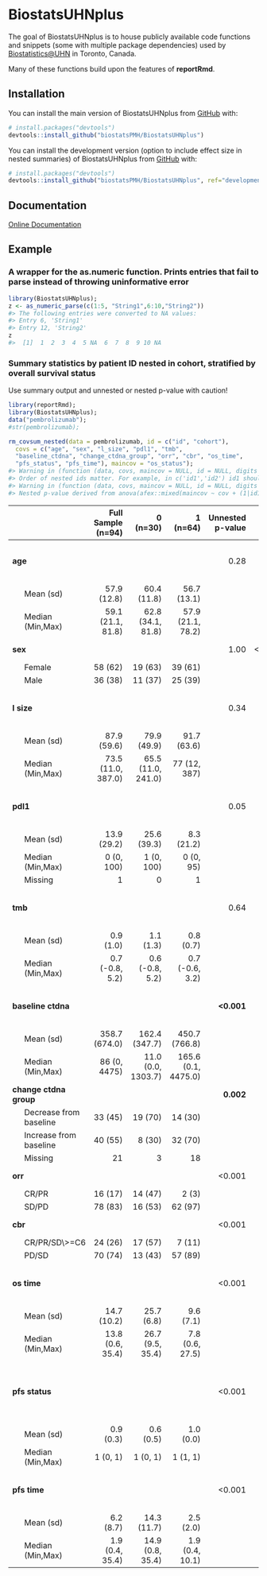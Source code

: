 
<!-- This file is used to create README.md
Note that the README.md document may need updating to change
'<0.001' to '<0.001'. 
-->

# BiostatsUHNplus

The goal of BiostatsUHNplus is to house publicly available code
functions and snippets (some with multiple package dependencies) used by
[Biostatistics@UHN](https://www.biostatspm.com/) in Toronto, Canada.

Many of these functions build upon the features of **reportRmd**.

## Installation

You can install the main version of BiostatsUHNplus from
[GitHub](https://github.com/) with:

``` r
# install.packages("devtools")
devtools::install_github("biostatsPMH/BiostatsUHNplus")
```

You can install the development version (option to include effect size
in nested summaries) of BiostatsUHNplus from
[GitHub](https://github.com/) with:

``` r
# install.packages("devtools")
devtools::install_github("biostatsPMH/BiostatsUHNplus", ref="development")
```

## Documentation

[Online Documentation](https://biostatsPMH.github.io/BiostatsUHNplus/)

## Example

### A wrapper for the as.numeric function. Prints entries that fail to parse instead of throwing uninformative error

``` r
library(BiostatsUHNplus);
z <- as_numeric_parse(c(1:5, "String1",6:10,"String2"))
#> The following entries were converted to NA values:
#> Entry 6, 'String1'
#> Entry 12, 'String2'
z
#>  [1]  1  2  3  4  5 NA  6  7  8  9 10 NA
```

### Summary statistics by patient ID nested in cohort, stratified by overall survival status

Use summary output and unnested or nested p-value with caution!

``` r
library(reportRmd);
library(BiostatsUHNplus);
data("pembrolizumab");
#str(pembrolizumab);

rm_covsum_nested(data = pembrolizumab, id = c("id", "cohort"), 
  covs = c("age", "sex", "l_size", "pdl1", "tmb", 
  "baseline_ctdna", "change_ctdna_group", "orr", "cbr", "os_time",
  "pfs_status", "pfs_time"), maincov = "os_status");
#> Warning in (function (data, covs, maincov = NULL, id = NULL, digits = 1, : Use this function at your own risk. Please check output.
#> Order of nested ids matter. For example, in c('id1','id2') id1 should be nested within id2, etc.
#> Warning in (function (data, covs, maincov = NULL, id = NULL, digits = 1, : Unnested p-value and statistical test is incorrect for nested data, but is kept for comparison to nested p-value.
#> Nested p-value derived from anova(afex::mixed(maincov ~ cov + (1|id1:id2:...idn), family=binomial, data, method='LRT')).
```

<table class="table table" style="margin-left: auto; margin-right: auto; margin-left: auto; margin-right: auto;">
<thead>
<tr>
<th style="text-align:left;">
</th>
<th style="text-align:right;">
Full Sample (n=94)
</th>
<th style="text-align:right;">
0 (n=30)
</th>
<th style="text-align:right;">
1 (n=64)
</th>
<th style="text-align:right;">
Unnested p-value
</th>
<th style="text-align:right;">
Effect Size
</th>
<th style="text-align:right;">
Unnested StatTest
</th>
<th style="text-align:right;">
Nested p-value
</th>
</tr>
</thead>
<tbody>
<tr>
<td style="text-align:left;">
<span style="font-weight: bold;">age</span>
</td>
<td style="text-align:right;">
</td>
<td style="text-align:right;">
</td>
<td style="text-align:right;">
</td>
<td style="text-align:right;">
0.28
</td>
<td style="text-align:right;">
0.02
</td>
<td style="text-align:right;">
Wilcoxon Rank Sum, Eta sq
</td>
<td style="text-align:right;">
0.18
</td>
</tr>
<tr>
<td style="text-align:left;padding-left: 2em;" indentlevel="1">
Mean (sd)
</td>
<td style="text-align:right;">
57.9 (12.8)
</td>
<td style="text-align:right;">
60.4 (11.8)
</td>
<td style="text-align:right;">
56.7 (13.1)
</td>
<td style="text-align:right;">
</td>
<td style="text-align:right;">
</td>
<td style="text-align:right;">
</td>
<td style="text-align:right;">
</td>
</tr>
<tr>
<td style="text-align:left;padding-left: 2em;" indentlevel="1">
Median (Min,Max)
</td>
<td style="text-align:right;">
59.1 (21.1, 81.8)
</td>
<td style="text-align:right;">
62.8 (34.1, 81.8)
</td>
<td style="text-align:right;">
57.9 (21.1, 78.2)
</td>
<td style="text-align:right;">
</td>
<td style="text-align:right;">
</td>
<td style="text-align:right;">
</td>
<td style="text-align:right;">
</td>
</tr>
<tr>
<td style="text-align:left;">
<span style="font-weight: bold;">sex</span>
</td>
<td style="text-align:right;">
</td>
<td style="text-align:right;">
</td>
<td style="text-align:right;">
</td>
<td style="text-align:right;">
1.00
</td>
<td style="text-align:right;">
<0.001
</td>
<td style="text-align:right;">
Chi Sq, Cramer
</td>
<td style="text-align:right;">
0.82
</td>
</tr>
<tr>
<td style="text-align:left;padding-left: 2em;" indentlevel="1">
Female
</td>
<td style="text-align:right;">
58 (62)
</td>
<td style="text-align:right;">
19 (63)
</td>
<td style="text-align:right;">
39 (61)
</td>
<td style="text-align:right;">
</td>
<td style="text-align:right;">
</td>
<td style="text-align:right;">
</td>
<td style="text-align:right;">
</td>
</tr>
<tr>
<td style="text-align:left;padding-left: 2em;" indentlevel="1">
Male
</td>
<td style="text-align:right;">
36 (38)
</td>
<td style="text-align:right;">
11 (37)
</td>
<td style="text-align:right;">
25 (39)
</td>
<td style="text-align:right;">
</td>
<td style="text-align:right;">
</td>
<td style="text-align:right;">
</td>
<td style="text-align:right;">
</td>
</tr>
<tr>
<td style="text-align:left;">
<span style="font-weight: bold;">l size</span>
</td>
<td style="text-align:right;">
</td>
<td style="text-align:right;">
</td>
<td style="text-align:right;">
</td>
<td style="text-align:right;">
0.34
</td>
<td style="text-align:right;">
0.009
</td>
<td style="text-align:right;">
Wilcoxon Rank Sum, Eta sq
</td>
<td style="text-align:right;">
0.35
</td>
</tr>
<tr>
<td style="text-align:left;padding-left: 2em;" indentlevel="1">
Mean (sd)
</td>
<td style="text-align:right;">
87.9 (59.6)
</td>
<td style="text-align:right;">
79.9 (49.9)
</td>
<td style="text-align:right;">
91.7 (63.6)
</td>
<td style="text-align:right;">
</td>
<td style="text-align:right;">
</td>
<td style="text-align:right;">
</td>
<td style="text-align:right;">
</td>
</tr>
<tr>
<td style="text-align:left;padding-left: 2em;" indentlevel="1">
Median (Min,Max)
</td>
<td style="text-align:right;">
73.5 (11.0, 387.0)
</td>
<td style="text-align:right;">
65.5 (11.0, 241.0)
</td>
<td style="text-align:right;">
77 (12, 387)
</td>
<td style="text-align:right;">
</td>
<td style="text-align:right;">
</td>
<td style="text-align:right;">
</td>
<td style="text-align:right;">
</td>
</tr>
<tr>
<td style="text-align:left;">
<span style="font-weight: bold;">pdl1</span>
</td>
<td style="text-align:right;">
</td>
<td style="text-align:right;">
</td>
<td style="text-align:right;">
</td>
<td style="text-align:right;">
0.05
</td>
<td style="text-align:right;">
0.08
</td>
<td style="text-align:right;">
Wilcoxon Rank Sum, Eta sq
</td>
<td style="text-align:right;">
<span style="font-weight: bold;">0.010</span>
</td>
</tr>
<tr>
<td style="text-align:left;padding-left: 2em;" indentlevel="1">
Mean (sd)
</td>
<td style="text-align:right;">
13.9 (29.2)
</td>
<td style="text-align:right;">
25.6 (39.3)
</td>
<td style="text-align:right;">
8.3 (21.2)
</td>
<td style="text-align:right;">
</td>
<td style="text-align:right;">
</td>
<td style="text-align:right;">
</td>
<td style="text-align:right;">
</td>
</tr>
<tr>
<td style="text-align:left;padding-left: 2em;" indentlevel="1">
Median (Min,Max)
</td>
<td style="text-align:right;">
0 (0, 100)
</td>
<td style="text-align:right;">
1 (0, 100)
</td>
<td style="text-align:right;">
0 (0, 95)
</td>
<td style="text-align:right;">
</td>
<td style="text-align:right;">
</td>
<td style="text-align:right;">
</td>
<td style="text-align:right;">
</td>
</tr>
<tr>
<td style="text-align:left;padding-left: 2em;" indentlevel="1">
Missing
</td>
<td style="text-align:right;">
1
</td>
<td style="text-align:right;">
0
</td>
<td style="text-align:right;">
1
</td>
<td style="text-align:right;">
</td>
<td style="text-align:right;">
</td>
<td style="text-align:right;">
</td>
<td style="text-align:right;">
</td>
</tr>
<tr>
<td style="text-align:left;">
<span style="font-weight: bold;">tmb</span>
</td>
<td style="text-align:right;">
</td>
<td style="text-align:right;">
</td>
<td style="text-align:right;">
</td>
<td style="text-align:right;">
0.64
</td>
<td style="text-align:right;">
0.03
</td>
<td style="text-align:right;">
Wilcoxon Rank Sum, Eta sq
</td>
<td style="text-align:right;">
0.12
</td>
</tr>
<tr>
<td style="text-align:left;padding-left: 2em;" indentlevel="1">
Mean (sd)
</td>
<td style="text-align:right;">
0.9 (1.0)
</td>
<td style="text-align:right;">
1.1 (1.3)
</td>
<td style="text-align:right;">
0.8 (0.7)
</td>
<td style="text-align:right;">
</td>
<td style="text-align:right;">
</td>
<td style="text-align:right;">
</td>
<td style="text-align:right;">
</td>
</tr>
<tr>
<td style="text-align:left;padding-left: 2em;" indentlevel="1">
Median (Min,Max)
</td>
<td style="text-align:right;">
0.7 (-0.8, 5.2)
</td>
<td style="text-align:right;">
0.6 (-0.8, 5.2)
</td>
<td style="text-align:right;">
0.7 (-0.6, 3.2)
</td>
<td style="text-align:right;">
</td>
<td style="text-align:right;">
</td>
<td style="text-align:right;">
</td>
<td style="text-align:right;">
</td>
</tr>
<tr>
<td style="text-align:left;">
<span style="font-weight: bold;">baseline ctdna</span>
</td>
<td style="text-align:right;">
</td>
<td style="text-align:right;">
</td>
<td style="text-align:right;">
</td>
<td style="text-align:right;">
<span style="font-weight: bold;"><0.001</span>
</td>
<td style="text-align:right;">
0.04
</td>
<td style="text-align:right;">
Wilcoxon Rank Sum, Eta sq
</td>
<td style="text-align:right;">
<span style="font-weight: bold;">0.02</span>
</td>
</tr>
<tr>
<td style="text-align:left;padding-left: 2em;" indentlevel="1">
Mean (sd)
</td>
<td style="text-align:right;">
358.7 (674.0)
</td>
<td style="text-align:right;">
162.4 (347.7)
</td>
<td style="text-align:right;">
450.7 (766.8)
</td>
<td style="text-align:right;">
</td>
<td style="text-align:right;">
</td>
<td style="text-align:right;">
</td>
<td style="text-align:right;">
</td>
</tr>
<tr>
<td style="text-align:left;padding-left: 2em;" indentlevel="1">
Median (Min,Max)
</td>
<td style="text-align:right;">
86 (0, 4475)
</td>
<td style="text-align:right;">
11.0 (0.0, 1303.7)
</td>
<td style="text-align:right;">
165.6 (0.1, 4475.0)
</td>
<td style="text-align:right;">
</td>
<td style="text-align:right;">
</td>
<td style="text-align:right;">
</td>
<td style="text-align:right;">
</td>
</tr>
<tr>
<td style="text-align:left;">
<span style="font-weight: bold;">change ctdna group</span>
</td>
<td style="text-align:right;">
</td>
<td style="text-align:right;">
</td>
<td style="text-align:right;">
</td>
<td style="text-align:right;">
<span style="font-weight: bold;">0.002</span>
</td>
<td style="text-align:right;">
0.36
</td>
<td style="text-align:right;">
Chi Sq, Cramer
</td>
<td style="text-align:right;">
<span style="font-weight: bold;"><0.001</span>
</td>
</tr>
<tr>
<td style="text-align:left;padding-left: 2em;" indentlevel="1">
Decrease from baseline
</td>
<td style="text-align:right;">
33 (45)
</td>
<td style="text-align:right;">
19 (70)
</td>
<td style="text-align:right;">
14 (30)
</td>
<td style="text-align:right;">
</td>
<td style="text-align:right;">
</td>
<td style="text-align:right;">
</td>
<td style="text-align:right;">
</td>
</tr>
<tr>
<td style="text-align:left;padding-left: 2em;" indentlevel="1">
Increase from baseline
</td>
<td style="text-align:right;">
40 (55)
</td>
<td style="text-align:right;">
8 (30)
</td>
<td style="text-align:right;">
32 (70)
</td>
<td style="text-align:right;">
</td>
<td style="text-align:right;">
</td>
<td style="text-align:right;">
</td>
<td style="text-align:right;">
</td>
</tr>
<tr>
<td style="text-align:left;padding-left: 2em;" indentlevel="1">
Missing
</td>
<td style="text-align:right;">
21
</td>
<td style="text-align:right;">
3
</td>
<td style="text-align:right;">
18
</td>
<td style="text-align:right;">
</td>
<td style="text-align:right;">
</td>
<td style="text-align:right;">
</td>
<td style="text-align:right;">
</td>
</tr>
<tr>
<td style="text-align:left;">
<span style="font-weight: bold;">orr</span>
</td>
<td style="text-align:right;">
</td>
<td style="text-align:right;">
</td>
<td style="text-align:right;">
</td>
<td style="text-align:right;">
<0.001
</td>
<td style="text-align:right;">
0.51
</td>
<td style="text-align:right;">
Chi Sq, Cramer
</td>
<td style="text-align:right;">
<0.001
</td>
</tr>
<tr>
<td style="text-align:left;padding-left: 2em;" indentlevel="1">
CR/PR
</td>
<td style="text-align:right;">
16 (17)
</td>
<td style="text-align:right;">
14 (47)
</td>
<td style="text-align:right;">
2 (3)
</td>
<td style="text-align:right;">
</td>
<td style="text-align:right;">
</td>
<td style="text-align:right;">
</td>
<td style="text-align:right;">
</td>
</tr>
<tr>
<td style="text-align:left;padding-left: 2em;" indentlevel="1">
SD/PD
</td>
<td style="text-align:right;">
78 (83)
</td>
<td style="text-align:right;">
16 (53)
</td>
<td style="text-align:right;">
62 (97)
</td>
<td style="text-align:right;">
</td>
<td style="text-align:right;">
</td>
<td style="text-align:right;">
</td>
<td style="text-align:right;">
</td>
</tr>
<tr>
<td style="text-align:left;">
<span style="font-weight: bold;">cbr</span>
</td>
<td style="text-align:right;">
</td>
<td style="text-align:right;">
</td>
<td style="text-align:right;">
</td>
<td style="text-align:right;">
<0.001
</td>
<td style="text-align:right;">
0.46
</td>
<td style="text-align:right;">
Chi Sq, Cramer
</td>
<td style="text-align:right;">
<0.001
</td>
</tr>
<tr>
<td style="text-align:left;padding-left: 2em;" indentlevel="1">
CR/PR/SD\>=C6
</td>
<td style="text-align:right;">
24 (26)
</td>
<td style="text-align:right;">
17 (57)
</td>
<td style="text-align:right;">
7 (11)
</td>
<td style="text-align:right;">
</td>
<td style="text-align:right;">
</td>
<td style="text-align:right;">
</td>
<td style="text-align:right;">
</td>
</tr>
<tr>
<td style="text-align:left;padding-left: 2em;" indentlevel="1">
PD/SD<c6>
<td style="text-align:right;">
70 (74)
</td>
<td style="text-align:right;">
13 (43)
</td>
<td style="text-align:right;">
57 (89)
</td>
<td style="text-align:right;">
</td>
<td style="text-align:right;">
</td>
<td style="text-align:right;">
</td>
<td style="text-align:right;">
</td>
</c6>
</td>
</tr>
<tr>
<td style="text-align:left;">
<span style="font-weight: bold;">os time</span>
</td>
<td style="text-align:right;">
</td>
<td style="text-align:right;">
</td>
<td style="text-align:right;">
</td>
<td style="text-align:right;">
<0.001
</td>
<td style="text-align:right;">
0.54
</td>
<td style="text-align:right;">
Wilcoxon Rank Sum, Eta sq
</td>
<td style="text-align:right;">
<0.001
</td>
</tr>
<tr>
<td style="text-align:left;padding-left: 2em;" indentlevel="1">
Mean (sd)
</td>
<td style="text-align:right;">
14.7 (10.2)
</td>
<td style="text-align:right;">
25.7 (6.8)
</td>
<td style="text-align:right;">
9.6 (7.1)
</td>
<td style="text-align:right;">
</td>
<td style="text-align:right;">
</td>
<td style="text-align:right;">
</td>
<td style="text-align:right;">
</td>
</tr>
<tr>
<td style="text-align:left;padding-left: 2em;" indentlevel="1">
Median (Min,Max)
</td>
<td style="text-align:right;">
13.8 (0.6, 35.4)
</td>
<td style="text-align:right;">
26.7 (9.5, 35.4)
</td>
<td style="text-align:right;">
7.8 (0.6, 27.5)
</td>
<td style="text-align:right;">
</td>
<td style="text-align:right;">
</td>
<td style="text-align:right;">
</td>
<td style="text-align:right;">
</td>
</tr>
<tr>
<td style="text-align:left;">
<span style="font-weight: bold;">pfs status</span>
</td>
<td style="text-align:right;">
</td>
<td style="text-align:right;">
</td>
<td style="text-align:right;">
</td>
<td style="text-align:right;">
<0.001
</td>
<td style="text-align:right;">
0.31
</td>
<td style="text-align:right;">
Wilcoxon Rank Sum, Eta sq
</td>
<td style="text-align:right;">
Did not converge;<br>quasi or complete<br>category separation
</td>
</tr>
<tr>
<td style="text-align:left;padding-left: 2em;" indentlevel="1">
Mean (sd)
</td>
<td style="text-align:right;">
0.9 (0.3)
</td>
<td style="text-align:right;">
0.6 (0.5)
</td>
<td style="text-align:right;">
1.0 (0.0)
</td>
<td style="text-align:right;">
</td>
<td style="text-align:right;">
</td>
<td style="text-align:right;">
</td>
<td style="text-align:right;">
</td>
</tr>
<tr>
<td style="text-align:left;padding-left: 2em;" indentlevel="1">
Median (Min,Max)
</td>
<td style="text-align:right;">
1 (0, 1)
</td>
<td style="text-align:right;">
1 (0, 1)
</td>
<td style="text-align:right;">
1 (1, 1)
</td>
<td style="text-align:right;">
</td>
<td style="text-align:right;">
</td>
<td style="text-align:right;">
</td>
<td style="text-align:right;">
</td>
</tr>
<tr>
<td style="text-align:left;">
<span style="font-weight: bold;">pfs time</span>
</td>
<td style="text-align:right;">
</td>
<td style="text-align:right;">
</td>
<td style="text-align:right;">
</td>
<td style="text-align:right;">
<0.001
</td>
<td style="text-align:right;">
0.41
</td>
<td style="text-align:right;">
Wilcoxon Rank Sum, Eta sq
</td>
<td style="text-align:right;">
<0.001
</td>
</tr>
<tr>
<td style="text-align:left;padding-left: 2em;" indentlevel="1">
Mean (sd)
</td>
<td style="text-align:right;">
6.2 (8.7)
</td>
<td style="text-align:right;">
14.3 (11.7)
</td>
<td style="text-align:right;">
2.5 (2.0)
</td>
<td style="text-align:right;">
</td>
<td style="text-align:right;">
</td>
<td style="text-align:right;">
</td>
<td style="text-align:right;">
</td>
</tr>
<tr>
<td style="text-align:left;padding-left: 2em;" indentlevel="1">
Median (Min,Max)
</td>
<td style="text-align:right;">
1.9 (0.4, 35.4)
</td>
<td style="text-align:right;">
14.9 (0.8, 35.4)
</td>
<td style="text-align:right;">
1.9 (0.4, 10.1)
</td>
<td style="text-align:right;">
</td>
<td style="text-align:right;">
</td>
<td style="text-align:right;">
</td>
<td style="text-align:right;">
</td>
</tr>
</tbody>
</table>

